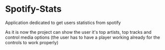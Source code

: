 # Spotify-Stats

Application dedicated to get users statistics from spotify

As it is now the project can show the user it's top artists, top tracks and control media options (the user has to have a player working already for the controls to work properly)

